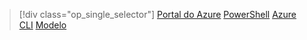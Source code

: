 > [!div class="op_single_selector"]
> [Portal do Azure](../articles/load-balancer/load-balancer-get-started-ilb-arm-portal.md)
> [PowerShell](../articles/load-balancer/load-balancer-get-started-ilb-arm-ps.md)
> [Azure CLI](../articles/load-balancer/load-balancer-get-started-ilb-arm-cli.md)
> [Modelo](../articles/load-balancer/load-balancer-get-started-ilb-arm-template.md)
